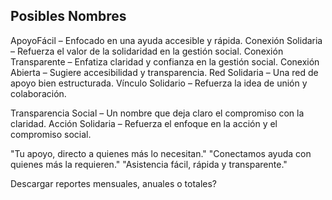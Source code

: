 ## Posibles Nombres

ApoyoFácil – Enfocado en una ayuda accesible y rápida.
Conexión Solidaria – Refuerza el valor de la solidaridad en la gestión social.
Conexión Transparente – Enfatiza claridad y confianza en la gestión social.
Conexión Abierta – Sugiere accesibilidad y transparencia.
Red Solidaria – Una red de apoyo bien estructurada.
Vínculo Solidario – Refuerza la idea de unión y colaboración.

Transparencia Social – Un nombre que deja claro el compromiso con la claridad.
Acción Solidaria – Refuerza el enfoque en la acción y el compromiso social.

"Tu apoyo, directo a quienes más lo necesitan."
"Conectamos ayuda con quienes más la requieren."
"Asistencia fácil, rápida y transparente."

Descargar reportes mensuales, anuales o totales?
